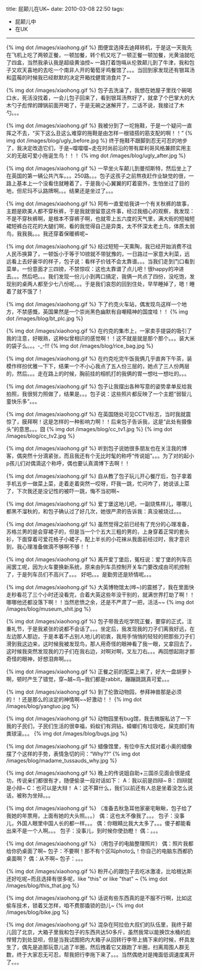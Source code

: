 title: 屁颠儿在UK~
date: 2010-03-08 22:50
tags: 
- 屁颠儿中
- 在UK
---

{% img dot /images/xiaohong.gif %} 图便宜选择去迪拜转机，于是这一天我先在飞机上吃了两顿正餐，一顿加餐，转个机又吃了一顿正餐一顿加餐，光黄油就吃了四盒，当然我承认我是超级黄油控~ 一路打着饱嗝从伦敦颠儿到了牛津，我和包子又欢天喜地的去吃一个南非人开的葡萄牙鸡餐馆了。。。当回到家发现还有银耳汤和蓝莓的时候我已经默默的决定开箱找健胃消食片了~

{% img dot /images/xiaohong.gif %} 包子去洗澡了，我想在她屋子里找个碗喝口水，死活没找着，一会儿包子回来了，看到银耳汤熬好了，就拿了个巴掌大的大木勺子彪悍的蹲锅前面开喝了，于是无碗之迷解开了，二话不说，我接过了木勺。。。

{% img dot /images/xiaohong.gif %} 我被分到了一坨拖鞋，于是一个疑问一直挥之不去，“买下这么丑这么难穿的拖鞋是由怎样一根错搭的筋支配的啊！！”
{% img dot /images/blog/ugly_before.jpg %}
终于拖鞋不跟脚到忍无可忍的地步了，我决定改造它们，于是~噹噹噹~走在时尚前沿的带有犀利哥风格兼顾实用主义的无敌可爱小拖诞生鸟！！！
{% img dot /images/blog/ugly_after.jpg %}

{% img dot /images/xiaohong.gif %} 一早坐火车颠儿到曼彻斯特，然后坐上了在英国的第一辆公共汽车。。。250路。。。包子这孩子之前熬夜赶作业缺觉的很，一路上基本上一个没看住就睡着了，于是我小心翼翼的盯着窗外，生怕坐过了目的地，但尼玛不认路牌啊。。。结果还是坐过了。。。

{% img dot /images/xiaohong.gif %} 阿布一直爱给我讲一个有关秋裤的故事，主题是欧美人都不穿秋裤，于是我就很留意这件事，经过我细心的观察，我发现：不是不穿秋裤啊，是根本不穿裤子啊，也就零上五六度的天气里，满大街的短袖短裙短裤白花花的大腿们啊，看的我觉得自己是异类，太不怀深太老土鸟，体质太弱鸟，我我我。。。我还穿着保暖裤呢~

{% img dot /images/xiaohong.gif %} 经过短短一天熏陶，我已经开始消费不往人民币换算了，一顿饭小于等于10镑就不带犹豫的，一日路过一家意大利菜，远远看上去好豪华的样子，包子说：看样子价钱不会太靠谱。。。当我们走到门口看到菜单，一份意面才三四镑，不禁惊叹：这也太靠谱了点儿吧！很happy的冲进去。。。然后吧。。。我们发现一份儿小到两口搞定，我俩一共点了四份，没吃饱，发现别的桌两人都至少七八份呢。。。于是我们哀怨的回到住处，早早睡掉了，嗯！睡着了就不饿了！

{% img dot /images/xiaohong.gif %} 下了约克火车站，偶发现鸟这样一个地方，不禁感慨，英国果然是一个崇尚黑色幽默有自嘲精神的国度哇！！
{% img dot /images/blog/bt_plc.jpg %}

{% img dot /images/xiaohong.gif %} 在约克的集市上，一家卖手提袋的吸引了我的注意，好眼熟，这种似曾相识的感觉啊！！这不就是就是那个那个。。。装大米的袋子么。。。-_-!!!
{% img dot /images/blog/rice_bag.jpg %}

{% img dot /images/xiaohong.gif %} 在约克吃完午饭我俩几乎直奔下午茶，装模作样扮优雅一下下，结果一个不小心我点了五人份三层的，她点了三人份两层的，然后。。。走在路上的时候，胸前挂的相机打的我俩的胃一想吐一想吐的。。。

{% img dot /images/xiaohong.gif %} 包子让我摆出各种写意的姿势拿单反给我拍照，我很努力照做了，结果是。。。包子说：这些照片都反映了一个主题“弱智儿童快乐多”。。。

{% img dot /images/xiaohong.gif %} 在英国随处可见CCTV标志，当时我就震惊了，膜拜啊！这是怎样的一种影响力啊！！后来包子告诉我，这是“此处有摄像头”的意思。。。囧
{% img dot /images/blog/cc_tv1.jpg %}
{% img dot /images/blog/cc_tv2.jpg %}

{% img dot /images/xiaohong.gif %} 听到包子说她很多朋友也在关注我的博客，偶突然十分滴紧张，而且我还有个无比时髦的称呼“传说姐”。。。为了对的起小p孩儿们对偶滴这个称呼，偶也要认真滴博下去啊！！

{% img dot /images/xiaohong.gif %} 自从教了包子玩儿开心餐厅后，包子拿着手机五步一做菜上菜，走着走着突然一哎呀，吓我一跳，忙问咋了，她说该上菜了，下次我还是没记性的被吓一跳，悔不当初啊~

{% img dot /images/xiaohong.gif %} 爱丁堡这地儿吧，一副烧焦样儿，哪哪儿都黑不溜秋的，和包子确认过了好几次，她很严肃的告诉我：真没被烧过。。。

{% img dot /images/xiaohong.gif %} 虽然觉得之前已经有了充分的心理准备，苏格兰男的是会穿裙子的，但是当一个个五大三粗的男的，上身穿着正常的套头衫，下面穿着可爱花格子小裙子，配上半长的小花袜从我面前经过时，我才意识到，我心理准备做滴不够啊不够！！

{% img dot /images/xiaohong.gif %} 离开爱丁堡后，冤枉说：爱丁堡的列车员闹罢工呢，因为火车要换新系统，原来由列车员控制开关车门要改成由司机控制了，于是列车员们不高兴了。。。
好吧。。。是勤劳还是矫情呢。。。

{% img dot /images/xiaohong.gif %} 大英博物馆太(哗~)的震撼了，我在里面快走秒看花了三个小时还没看完，合着大英这些年没干别的，就满世界打劫了啊！！哪哪他还都没落下啊！！当然悲愤之余，还是不严肃了一把，活活~~
{% img dot /images/blog/museum_shit.jpg %}

{% img dot /images/xiaohong.gif %} 包子带我去吃学院正餐，要穿的正式，注重礼节，于是我紧张的说都不会话了。。。坐定后，我发现我的刀子们离我好远，在左边那人那边，于是本着不占别人地儿的初衷，我用手悄悄的轻轻的把那些刀子们滑到我这边来，这时候我被发现鸟，那人用奇怪的眼神看了我一眼，又拿回去了，这时候我突然发现我的刀子们在我右边，对啊对啊，叉左刀右。。。再回想起刚才那奇怪的眼神，好想泪奔啊。。。

{% img dot /images/xiaohong.gif %} 正餐之前的配菜上来了，好大一盘胡萝卜啊，顿时产生了错觉，穿~越~鸟~我们都是rabbit，蹦蹦跳跳真可爱。。。

{% img dot /images/xiaohong.gif %} 到了伦敦动物园，参拜神兽那是必须的！！还是那么的淡定的神情啊~~好激动！！
{% img dot /images/blog/yangtuo.jpg %}

{% img dot /images/xiaohong.gif %} 动物园里有bug馆，我去微服私访了一下我的子民们，子民们生活的很幸福，蚂蚁们有洞钻，蟑螂们有垃圾吃，屎克郎们有粪球滚。。。
{% img dot /images/blog/bugs.jpg %}

{% img dot /images/xiaohong.gif %} 蜡像馆里，有位中东大叔对着小奥的蜡像摆了个这样的手势，表情急切的问：“Why??”
{% img dot /images/blog/madame_tussauds_why.jpg %}

{% img dot /images/xiaohong.gif %} 晚上的传说姐自助+三国杀见面会很是成功，传说亲们都很有才，随便偷录一段对话如下：
A：我以前是四辩~
B：四辩就是小辩~
C：也可以是大辩！
A：这不算什么，我们以前还有人总是坐着没怎么说话，被称为坐辩。。。

{% img dot /images/xiaohong.gif %} （准备去秋急耳他家豪宅瞅瞅，包子给了我她的年票用，上面有她的大头照。。。）
偶：这也太不像我了。。。
包子：没事儿，外国人眼里中国人长的都一样。。。
偶：你眼睛比我大太多了。。。傻子都能看出来不是一个人啊。。。
包子：没事儿，到时候你使劲瞪！
偶：。。。

{% img dot /images/xiaohong.gif %} （用包子的电脑整理照片）
偶：照片我都给你扔桌面了啊~
包子：不要啊！那不有个区叫photo么！你自己的电脑东西都扔桌面啊？
偶：从不啊~
包子：。。。

{% img dot /images/xiaohong.gif %} 粉开心的跟包子去吃冰激凌，比哈根达斯还好吃呢~而且选择有很多呢，like "this" or like "that" ~
{% img dot /images/blog/this_that.jpg %}

{% img dot /images/xiaohong.gif %} 话说有些东西真的是不服不行啊，比如这偷车技术，锁着又怎样，咱不费那撬锁的劲儿~
{% img dot /images/blog/bike.jpg %}

{% img dot /images/xiaohong.gif %} 混杂在阿拉伯大叔们的队伍里，我终于颠儿回了北京，大箱子里我和包子的东西共达50多斤，虽然我常以能换饮水桶的彪悍臂力到处显呗，但是当我试图把内大箱子从回转行李带上搞下来的时候，杯具发生了，偶先是追那玩意儿追了半圈，然后拽着它又跟跑了半圈，扫离周围人群无数，终于大家忍无可忍，帮我把行李拖下来了。。。当然偶绝对是掩面低调速度离开了。。。